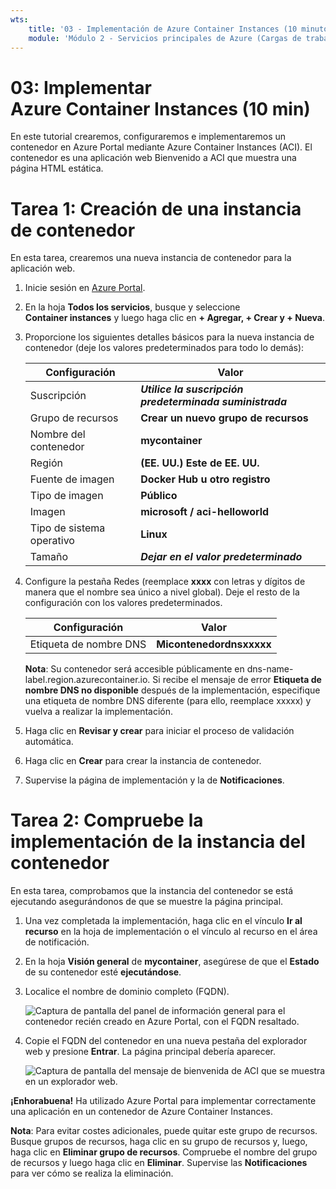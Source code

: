 ```yaml
---
wts:
    title: '03 - Implementación de Azure Container Instances (10 minutos)'
    module: 'Módulo 2 - Servicios principales de Azure (Cargas de trabajo)'
---
```


# 03: Implementar Azure Container Instances (10 min)

En este tutorial crearemos, configuraremos e implementaremos un contenedor en Azure Portal mediante Azure Container Instances (ACI). El contenedor es una aplicación web Bienvenido a ACI que muestra una página HTML estática. 

# Tarea 1: Creación de una instancia de contenedor 

En esta tarea, crearemos una nueva instancia de contenedor para la aplicación web. 

1. Inicie sesión en [Azure Portal](https://portal.azure.com).

2. En la hoja **Todos los servicios**, busque y seleccione **Container instances** y luego haga clic en **+ Agregar, + Crear y + Nueva**. 

3. Proporcione los siguientes detalles básicos para la nueva instancia de contenedor (deje los valores predeterminados para todo lo demás): 

	| Configuración| Valor|
	|----|----|
	| Suscripción | ***Utilice la suscripción predeterminada suministrada*** |
	| Grupo de recursos | **Crear un nuevo grupo de recursos** |
	| Nombre del contenedor| **mycontainer**|
	| Región | **(EE. UU.) Este de EE. UU.** |
	| Fuente de imagen| **Docker Hub u otro registro**|
	| Tipo de imagen| **Público**|
	| Imagen| **microsoft / aci-helloworld**|
	| Tipo de sistema operativo| **Linux** |
	| Tamaño| ***Dejar en el valor predeterminado***|


4. Configure la pestaña Redes (reemplace **xxxx** con letras y dígitos de manera que el nombre sea único a nivel global). Deje el resto de la configuración con los valores predeterminados.

	| Configuración| Valor|
	|--|--|
	| Etiqueta de nombre DNS| **Micontenedordnsxxxxx** |

	
	**Nota**: Su contenedor será accesible públicamente en dns-name-label.region.azurecontainer.io. Si recibe el mensaje de error **Etiqueta de nombre DNS no disponible** después de la implementación, especifique una etiqueta de nombre DNS diferente (para ello, reemplace xxxxx) y vuelva a realizar la implementación. 

5. Haga clic en **Revisar y crear** para iniciar el proceso de validación automática.

6. Haga clic en **Crear** para crear la instancia de contenedor. 

7. Supervise la página de implementación y la de **Notificaciones**. 


# Tarea 2: Compruebe la implementación de la instancia del contenedor

En esta tarea, comprobamos que la instancia del contenedor se está ejecutando asegurándonos de que se muestre la página principal.

1. Una vez completada la implementación, haga clic en el vínculo **Ir al recurso** en la hoja de implementación o el vínculo al recurso en el área de notificación.

2. En la hoja **Visión general** de **mycontainer**, asegúrese de que el **Estado** de su contenedor esté **ejecutándose**. 

3. Localice el nombre de dominio completo (FQDN).

	![Captura de pantalla del panel de información general para el contenedor recién creado en Azure Portal, con el FQDN resaltado. ](../images/0202.png)

2. Copie el FQDN del contenedor en una nueva pestaña del explorador web y presione **Entrar**. La página principal debería aparecer. 

	![Captura de pantalla del mensaje de bienvenida de ACI que se muestra en un explorador web.](../images/0203.png)


**¡Enhorabuena!** Ha utilizado Azure Portal para implementar correctamente una aplicación en un contenedor de Azure Container Instances.

**Nota**: Para evitar costes adicionales, puede quitar este grupo de recursos. Busque grupos de recursos, haga clic en su grupo de recursos y, luego, haga clic en **Eliminar grupo de recursos**. Compruebe el nombre del grupo de recursos y luego haga clic en **Eliminar**. Supervise las **Notificaciones** para ver cómo se realiza la eliminación.

